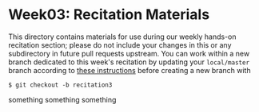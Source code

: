 Week03: Recitation Materials
============================

This directory contains materials for use during our weekly hands-on recitation
section; please do not include your changes in this or any subdirectory in
future pull requests upstream.  You can work within a new branch dedicated to
this week's recitation by updating your `local/master` branch according to
[these
instructions](https://github.com/GT-IDEaS/SkillsWorkshop2018/blob/master/Announcements/01_Updating-your-fork.md)
before creating a new branch with 
```
$ git checkout -b recitation3
```

something something something


